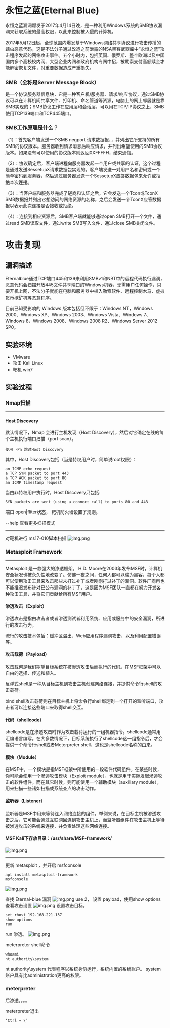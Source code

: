 # 永恒之蓝(Eternal Blue)

永恒之蓝漏洞爆发于2017年4月14日晚，是一种利用Windows系统的SMB协议漏洞来获取系统的最高权限，以此来控制被入侵的计算机。

2017年5月12日起，全球范围内爆发基于Windows网络共享协议进行攻击传播的蠕虫恶意代码，这是不法分子通过改造之前泄露的NSA黑客武器库中“永恒之蓝”攻击程序发起的网络攻击事件。五个小时内，包括英国、俄罗斯、整个欧洲以及中国国内多个高校校内网、大型企业内网和政府机构专网中招，被勒索支付高额赎金才能解密恢复文件，对重要数据造成严重损失。



### SMB（全称是Server Message Block）
是一个协议服务器信息块，它是一种客户机/服务器、请求/响应协议，通过SMB协议可以在计算机间共享文件、打印机、命名管道等资源，电脑上的网上邻居就是靠SMB实现的；SMB协议工作在应用层和会话层，可以用在TCP/IP协议之上，SMB使用TCP139端口和TCP445端口。




### SMB工作原理是什么？

（1）：首先客户端发送一个SMB negport 请求数据报，，并列出它所支持的所有SMB的协议版本。服务器收到请求消息后响应请求，并列出希望使用的SMB协议版本。如果没有可以使用的协议版本则返回0XFFFFH，结束通信。

（2）：协议确定后，客户端进程向服务器发起一个用户或共享的认证，这个过程是通过发送SessetupX请求数据包实现的。客户端发送一对用户名和密码或一个简单密码到服务器，然后通过服务器发送一个SessetupX应答数据包来允许或拒绝本次连接。

（3）：当客户端和服务器完成了磋商和认证之后，它会发送一个Tcon或TconX SMB数据报并列出它想访问的网络资源的名称，之后会发送一个TconX应答数据报以表示此次连接是否接收或拒绝。

（4）：连接到相应资源后，SMB客户端就能够通过open SMB打开一个文件，通过read SMB读取文件，通过write SMB写入文件，通过close SMB关闭文件。


# 攻击复现

## 漏洞描述
Eternalblue通过TCP端口445和139来利用SMBv1和NBT中的远程代码执行漏洞，恶意代码会扫描开放445文件共享端口的Windows机器，无需用户任何操作，只要开机上网，不法分子就能在电脑和服务器中植入勒索软件、远程控制木马、虚拟货币挖矿机等恶意程序。

目前已知受影响的 Windows 版本包括但不限于：Windows NT，Windows 2000、Windows XP、Windows 2003、Windows Vista、Windows 7、Windows 8，Windows 2008、Windows 2008 R2、Windows Server 2012 SP0。

## 实验环境

* VMware
* 攻击 Kali Linux
* 靶机 win7

## 实验过程

### Nmap扫描

---
#### Host Discovery

默认情况下，Nmap 会进行主机发现（Host Discovery），然后对它确定在线的每个主机执行端口扫描（port scan）。

    使用 -Pn 跳过Host Discovery

其中，Host Discovery包括（当是特权用户时，简单说root权限）：

    an ICMP echo request
    a TCP SYN packet to port 443
    a TCP ACK packet to port 80
    an ICMP timestamp request

当由非特权用户执行时，Host Discovery只包括:

    SYN packets are sent (using a connect call) to ports 80 and 443

端口 open|fliter状态， 靶机防火墙设置了规则。

--help 查看更多扫描模式

---
对靶机进行 ms17-010脚本扫描
![img.png](imgs/img3.png)

### Metasploit Framework

---
Metasploit 是一款强大的渗透框架。 H.D. Moore在2003年发布MSF时，计算机安全状况也被永久性地改变了。仿佛一夜之间，任何人都可以成为黑客，每个人都可以使用攻击工具来攻击那些未打过补丁或者刚刚打过补丁的漏洞。软件厂商再也不能推迟发布针对已公布漏洞的补丁了，这是因为MSF团队一直都在努力开发各种攻击工具，并将它们贡献给所有MSF用户。

#### 渗透攻击（Exploit）
渗透攻击是指由攻击者或者渗透测试者利用系统、应用或服务中的安全漏洞，所进行的攻击行为。

流行的攻击技术包括：缓冲区溢出、Web应用程序漏洞攻击，以及利用配置错误等。
#### 攻击载荷（Payload）
攻击载何是我们期望目标系统在被渗透攻击后而执行的代码。在MSF框架中可以自由的选择、传送和植入。

反弹式shell是一种从目标主机到攻击主机创建网络连接，并提供命令行shell的攻击载荷。

bind shell攻击载荷则在目标主机上将命令行shell绑定到一个打开的监听端口，攻击者可以连接这些端口来取得shell交互。

#### 代码（shellcode）
shellcode是在渗透攻击时作为攻击载荷运行的一组机器指令。shellcode通常用汇编语言编写。在大多数情况下，目标系统执行了shellcode这一组指令后，才会提供一个命令行shell或者Meterpreter shell，这也是shellcode名称的由来。

####  模块（Module）
在MSF中，一个模块是指MSF框架中所使用的一段软件代码组件。在某些时候，你可能会使用一个渗透攻击模块（Exploit module），也就是用于实际发起渗透攻击的软件组件。而在其它时候，则可能使用一个辅助模块（auxiliary module），用来扫描一些诸如扫描或系统查点的攻击动作。

#### 监听器（Listener）
监听器是MSF中用来等待连入网络连接的组件。举例来说，在目标主机被渗透攻击之后，它可能会通过互联网回连到攻击主机上，而监听器组件在攻击主机上等待被渗透攻击的系统来连接，并负责处理这些网络连接。

#### MSF Kali下存放目录：/usr/share/MSF-framework/
![img.png](imgs/img1.png)

---
更新 metasploit ，并开启 msfconsole

    apt install metasploit-framework
    msfconsole

![img.png](imgs/img2.png)

查找 Eternal-blue 漏洞
![img.png](imgs/img4.png)
use 2， 设置 payload，使用show options 查看攻击设置
![img.png](imgs/img5.png)
设置攻击目标。

    set rhost 192.168.221.137
    show options
    run

run 渗透。
![img.png](imgs/img6.png)

meterpreter shell命令

    whoami
    nt authority\system

nt authority\system 代表程序以系统身份运行，系统内置的系统账户。
system账户具有比administration更高的权限。

### meterpreter

后渗透。。。。

meterpreter退出

    ‘Ctrl + \’


